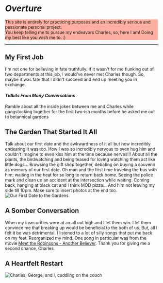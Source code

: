 <!DOCTYPE html>
<html>
<head>
<title>Expression of Love</title>
</head>
<body>

<h1><em>Overture</em></h1>
  <p style="background-color:rgba(255, 99, 71, 0.5);">This site is entirely for practicing purposes and an incredibly serious and passionate personal project.<br>You keep telling me to pursue my endeavors Charles, so, here I am! Doing my best like you wish me to. :)</p>
<hr>
  
<h2 title="it's an awful place to work at and I suggest no one does it">My First Job</h2>
  <p>I'm not one for believing in fate truthfully. If it wasn't for me flunking out of two departments at this job, I would've never met Charles though. So, maybe it was fate that I didn't succeed and end up meeting you in exchange.  </p>

<h4><i>Tidbits From Many Conversations</i></h4>
  <p>Ramble about all the inside jokes between me and Charles while gangstocking together for the first two-ish months before he asked me out to botannical gardens</p>

<h2>The Garden That Started It All</h2>
  <p>Talk about our first date and the awkwardness of it all but how incredibly endearing it was too. How I was so incredibly nervous to even hug him and couldn't imagine to even kiss him at the time because nerves!!! About all the plants, the birdwatching and being teased for loving watching them act like little dogs... Browsing the gift shop together, debating on buying a souvenir as memory of our first date. Oh man and the first time traveling the bus with him; waiting in the heat for so long to return back home. Seeing the police mark and clean up an accident at the intersection while waiting. Coming back, hanging at black cat and I think MOD pizza... And him not leaving my side till 10pm.
Make sure to insert photos at the end too. 
    <img src="https://drive.google.com/thumbnail?id=1PlbuROxsFuE_bw0XbChG24uRkCC2FcON" alt="Our First Date to the Gardens">
  </p>

<h2>A Somber Conversation</h2>
  <p>When my insecurities were at an all out high and I let them win. I let them convince me that breaking up would be beneficial to the both of us. But, all I felt it be was detrimental. I listened to a lot of silly songs that put me back on my feet. Reorganized my mind. One song in particular was from the movie <a href="https://youtu.be/a1xaTkFG2oY" target="_blank">Meet the Robinsons - Another Believer</a>. Thank you for giving me a second chance, Charles.</p>

<h2>A Heartfelt Restart</h2>
  <p>
<img src="https://drive.google.com/thumbnail?id=1ijJfJBbGG9FIqDSYaMEqgU4uV7PIVhrP" alt="Charles, George, and I, cuddling on the couch">
   <!--If any inquiries about my evergrowing love for this tall dork, <a href=mailto:"flustered24@gmail.com">email me here.</a>-->
  
